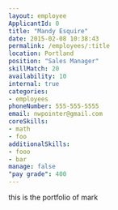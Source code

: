 ```yaml
---
layout: employee
ApplicantId: 0
title: "Mandy Esquire"
date: 2015-02-08 10:38:43
permalink: /employees/:title
location: Portland
position: "Sales Manager"
skillMatch: 20
availability: 10
internal: true
categories: 
- employees
phoneNumber: 555-555-5555
email: nwpointer@gmail.com
coreSkills:
- math
- foo
additionalSkills:
- fooo
- bar
manage: false
"pay grade": 400
---
```


this is the portfolio of mark